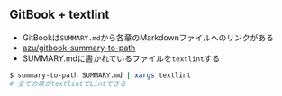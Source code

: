 ## GitBook + textlint

-   GitBookは`SUMMARY.md`から各章のMarkdownファイルへのリンクがある
-   [azu/gitbook-summary-to-path](https://github.com/azu/gitbook-summary-to-path "azu/gitbook-summary-to-path")
-   SUMMARY.mdに書かれているファイルを`textlint`する

```sh
$ summary-to-path SUMMARY.md | xargs textlint
# 全ての章がtextlintでLintできる
```
